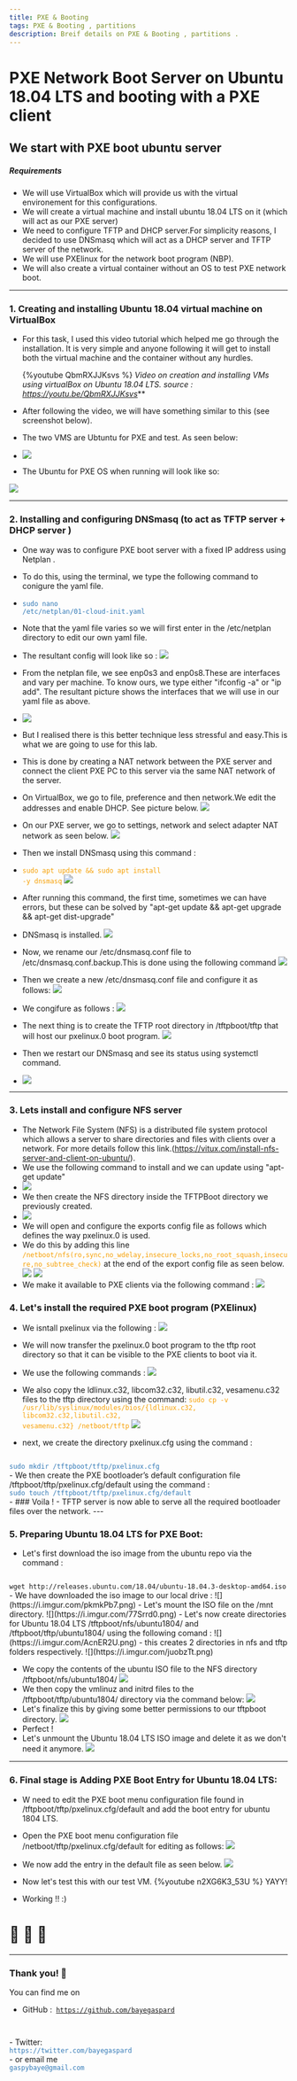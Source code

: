 ```yaml
---
title: PXE & Booting
tags: PXE & Booting , partitions
description: Breif details on PXE & Booting , partitions .
---
```


#  PXE Network Boot Server on Ubuntu 18.04 LTS and booting with a PXE client
## We start with PXE boot ubuntu server
##### Requirements
- We will use VirtualBox which will provide us with the virtual environement for this configurations.
- We will create a virtual machine and install ubuntu 18.04 LTS on it (which will act as our PXE server)
- We need to configure TFTP and DHCP server.For simplicity reasons, I decided to use DNSmasq which will act as a DHCP server and TFTP server of the network.
- We will use PXElinux for the network boot program (NBP).
- We will also create a virtual container without an OS to test PXE network boot.

---

### 1. Creating and installing Ubuntu 18.04 virtual machine on VirtualBox


- For this task, I used this video tutorial which helped me go through the installation. It is very simple and anyone following it will get to install both the virtual machine and the container without any hurdles.

    {%youtube QbmRXJJKsvs %} 
    *Video on creation and installing VMs using virtualBox on Ubuntu 18.04 LTS.
    source : https://youtu.be/QbmRXJJKsvs***
 - After following the video, we will have something similar to this (see screenshot below). 
 - The two VMS are Ubtuntu for PXE and test. As seen below:
 - ![](https://i.imgur.com/pLTqm0a.png)
 - The Ubuntu for PXE OS when running will look like so:

 ![](https://i.imgur.com/qPwapSr.png)
 
 
 
---

### 2. Installing and configuring DNSmasq (to act as TFTP server + DHCP server ) 
- One way was to configure PXE boot server with a fixed IP address using Netplan .
<style>
code.blue {
  color: #337AB7 !important;
}
code.orange {
  color: #F7A004 !important;
}
</style>
- To do this, using the terminal, we type the following command to conigure the yaml file.
-  <code class="blue">sudo nano /etc/netplan/01-cloud-init.yaml</code>
- Note that the yaml file varies so we will first enter in the /etc/netplan directory to edit our own yaml file.
- The resultant config will look like so : 
 ![](https://i.imgur.com/tTpMvuD.png)
- From the netplan file, we see enp0s3 and enp0s8.These are interfaces and vary per machine. To know ours, we type either "ifconfig -a" or "ip add". The resultant picture shows the interfaces that we will use in our yaml file as above.

- ![](https://i.imgur.com/b8b643W.png)

- But I realised there is this better technique less stressful and easy.This is what we are going to use for this lab.
- This is done by creating a NAT network between the PXE server and connect the client PXE PC to this server via the same NAT network of the server.
- On VirtualBox, we go to file, preference and then network.We edit the addresses and enable DHCP. See picture below.
![](https://i.imgur.com/2A1m1IE.png)

- On our PXE server, we go to settings, network and select adapter NAT network as seen below.
![](https://i.imgur.com/ZrSmytf.png)


<style>
code.blue {
  color: #337AB7 !important;
}
code.orange {
  color: #F7A004 !important;
}
</style>

- Then we install DNSmasq using this command :
- <code class="orange">sudo apt update && sudo apt install -y dnsmasq</code>
![](https://i.imgur.com/4FLWnXb.png)
- After running this command, the first time, sometimes we can have errors, but these can be solved by "apt-get update && apt-get upgrade && apt-get dist-upgrade"
- DNSmasq is installed.
![](https://i.imgur.com/fkbEHCw.png)


- Now, we rename our /etc/dnsmasq.conf file to /etc/dnsmasq.conf.backup.This is done using the following command
![](https://i.imgur.com/n5WYlEb.png)
- Then we create a new /etc/dnsmasq.conf file and configure it as follows:
![](https://i.imgur.com/axJwa66.png)
- We congifure as follows :
![](https://i.imgur.com/ZVsFkL7.png)
- The next thing is to create the TFTP root directory in /tftpboot/tftp that will host our pxelinux.0 boot program.
![](https://i.imgur.com/MDsIMHS.png)
- Then we restart our DNSmasq and see its status using systemctl command.
- ![](https://i.imgur.com/Ac7RuNv.png)

---

### 3. Lets install and configure NFS server

- The Network File System (NFS)  is a distributed file system protocol which allows a server to share directories and files with clients over a network. For more details follow this link.(https://vitux.com/install-nfs-server-and-client-on-ubuntu/).
- We use the following command to install and we can update using "apt-get update"
- ![](https://i.imgur.com/xBfE5Yr.png)
- We then create the NFS directory inside the TFTPBoot directory we previously created.
- ![](https://i.imgur.com/AQmdmDx.png)
- We will open and configure the exports config file as follows which defines the way pxelinux.0 is used.
- We do this by adding this line <code class= "orange">/netboot/nfs(ro,sync,no_wdelay,insecure_locks,no_root_squash,insecure,no_subtree_check)</code> at the end of the export config file as seen below. 
![](https://i.imgur.com/6LFEGlg.png)
![](https://i.imgur.com/Xrb0FH8.png)
- We make it available to PXE clients via the following command : 
![](https://i.imgur.com/jiA5BIO.png)

### 4. Let's install the required PXE boot program (PXElinux)
- We isntall pxelinux via the following : 
![](https://i.imgur.com/Rl1Co7S.png)
- We will now transfer the pxelinux.0 boot program to the tftp root directory so that it can be visible to the PXE clients to boot via it.
- We use the following commands : 
![](https://i.imgur.com/vLR3IEX.png)

- We also copy the ldlinux.c32, libcom32.c32, libutil.c32, vesamenu.c32 files to the tftp directory using the command: 
<code class="orange">sudo cp -v /usr/lib/syslinux/modules/bios/{ldlinux.c32,
libcom32.c32,libutil.c32,
vesamenu.c32} /netboot/tftp</code>
![](https://i.imgur.com/cZXUELz.png)
- next, we create the directory pxelinux.cfg using the command :
<code class="blue">
sudo mkdir /tftpboot/tftp/pxelinux.cfg
</code> 
- We then create the PXE bootloader’s default configuration file /tftpboot/tftp/pxelinux.cfg/default using the command : 
<code class="blue">
sudo touch /tftpboot/tftp/pxelinux.cfg/default
</code>
- ### Voila !
- TFTP server is now able to serve all the required bootloader files over the network.
---


### 5. Preparing Ubuntu 18.04 LTS for PXE Boot:
- Let's first download the iso image from the ubuntu repo via the command : 
<code>
wget http://releases.ubuntu.com/18.04/ubuntu-18.04.3-desktop-amd64.iso
</code>
- We have downloaded the iso image to our local drive : 
![](https://i.imgur.com/pkmkPb7.png)
- Let's mount the ISO file on the /mnt directory.
![](https://i.imgur.com/77Srrd0.png)
- Let's now create directories for Ubuntu 18.04 LTS /tftpboot/nfs/ubuntu1804/ and /tftpboot/tftp/ubuntu1804/ using the following comand : 
![](https://i.imgur.com/AcnER2U.png)
- this creates 2 directories in nfs and tftp folders respectively.
![](https://i.imgur.com/juobzTt.png)


- We copy the contents of the ubuntu ISO file to the NFS directory /tftpboot/nfs/ubuntu1804/
![](https://i.imgur.com/mKHLU7z.png)
- We then copy the vmlinuz and initrd files to the /tftpboot/tftp/ubuntu1804/ directory via the command below:
![](https://i.imgur.com/kStZcld.png)
- Let's finalize this by giving some better permissions to our tftpboot directory.
![](https://i.imgur.com/9lURUEV.png)
- Perfect !
- Let's unmount the Ubuntu 18.04 LTS ISO image and delete it as we don't need it anymore.
![](https://i.imgur.com/pZbVFxg.png)


---


### 6. Final stage is Adding PXE Boot Entry for Ubuntu 18.04 LTS:
- W need to edit the PXE boot menu configuration file  found in /tftpboot/tftp/pxelinux.cfg/default and add the boot entry for ubuntu 1804 LTS.

- Open the PXE boot menu configuration file /netboot/tftp/pxelinux.cfg/default for editing as follows:
![](https://i.imgur.com/RhhT5Ql.png)
- We now add the entry in the default file as seen below.
![](https://i.imgur.com/lUKBxwV.png)
- Now let's test this with our test VM.
{%youtube n2XG6K3_53U %} 
 YAYY!
- Working !! :)


# :100: :muscle: :tada:



---

### Thank you! :sheep: 

You can find me on

- GitHub :<code class="blue"> 
https://github.com/bayegaspard
</code>
- Twitter:<code class="blue"> 
https://twitter.com/bayegaspard
</code>
- or email me <code class="blue">
gaspybaye@gmail.com
</code>


